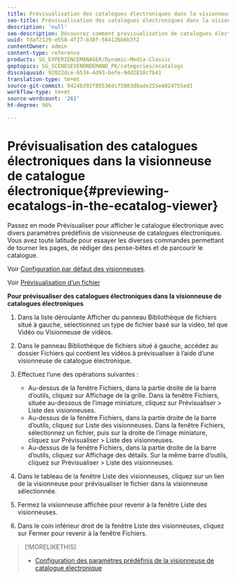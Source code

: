```yaml
---
title: Prévisualisation des catalogues électroniques dans la visionneuse de catalogue électronique
seo-title: Prévisualisation des catalogues électroniques dans la visionneuse de catalogue électronique
description: 'null'
seo-description: Découvrez comment prévisualisation de catalogues électroniques dans la visionneuse de catalogue électronique.
uuid: fdaf2129-e558-4f27-b30f-564126b6b3f2
contentOwner: admin
content-type: reference
products: SG_EXPERIENCEMANAGER/Dynamic-Media-Classic
geptopics: SG_SCENESEVENONDEMAND_PK/categories/ecatalogs
discoiquuid: 92022dce-6534-4d93-befe-9dd2818c7b41
translation-type: tm+mt
source-git-commit: 9424b392f85536dc75083d0ade255e4824755ed1
workflow-type: tm+mt
source-wordcount: '261'
ht-degree: 96%

---
```



# Prévisualisation des catalogues électroniques dans la visionneuse de catalogue électronique{#previewing-ecatalogs-in-the-ecatalog-viewer}

Passez en mode Prévisualiser pour afficher le catalogue électronique avec divers paramètres prédéfinis de visionneuse de catalogues électroniques. Vous avez toute latitude pour essayer les diverses commandes permettant de tourner les pages, de rédiger des pense-bêtes et de parcourir le catalogue.

Voir [Configuration par défaut des visionneuses](application-setup.md#configuring_default_viewers).

Voir [Prévisualisation d’un fichier](previewing-asset.md#previewing_an_asset)

**Pour prévisualiser des catalogues électroniques dans la visionneuse de catalogues électroniques**

1. Dans la liste déroulante Afficher du panneau Bibliothèque de fichiers situé à gauche, sélectionnez un type de fichier basé sur la vidéo, tel que Vidéo ou Visionneuse de vidéos.
1. Dans le panneau Bibliothèque de fichiers situé à gauche, accédez au dossier Fichiers qui contient les vidéos à prévisualiser à l’aide d’une visionneuse de catalogue électronique.
1. Effectuez l’une des opérations suivantes :

   * Au-dessus de la fenêtre Fichiers, dans la partie droite de la barre d’outils, cliquez sur Affichage de la grille. Dans la fenêtre Fichiers, située au-dessous de l’image miniature, cliquez sur Prévisualiser > Liste des visionneuses.
   * Au-dessus de la fenêtre Fichiers, dans la partie droite de la barre d’outils, cliquez sur Liste des visionneuses. Dans la fenêtre Fichiers, sélectionnez un fichier, puis sur la droite de l’image miniature, cliquez sur Prévisualiser > Liste des visionneuses.
   * Au-dessus de la fenêtre Fichiers, dans la partie droite de la barre d’outils, cliquez sur Affichage des détails. Sur la même barre d’outils, cliquez sur Prévisualiser > Liste des visionneuses.

1. Dans le tableau de la fenêtre Liste des visionneuses, cliquez sur un lien de la visionneuse pour prévisualiser le fichier dans la visionneuse sélectionnée.
1. Fermez la visionneuse affichée pour revenir à la fenêtre Liste des visionneuses.
1. Dans le coin inférieur droit de la fenêtre Liste des visionneuses, cliquez sur Fermer pour revenir à la fenêtre Fichiers.

>[!MORELIKETHIS]
>
>* [Configuration des paramètres prédéfinis de la visionneuse de catalogue électronique](setting-ecatalog-viewer-presets.md#setting_up_ecatalog_viewer_presets)


